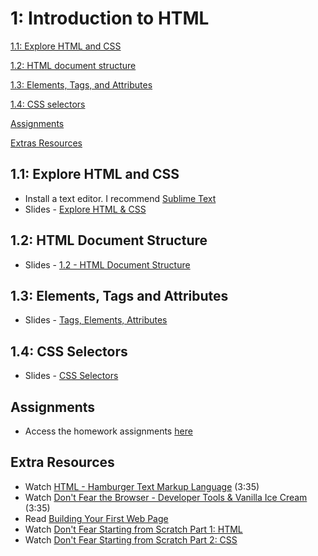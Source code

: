 1: Introduction to HTML
=========================
[1.1: Explore HTML and CSS](#11-explore)

[1.2: HTML document structure](#12-html-document-structure)

[1.3: Elements, Tags, and Attributes](#13-elements)

[1.4: CSS selectors](#14-css-selectors)

[Assignments](#assignments)

[Extras Resources](#resources)


<a id="11-explore">1.1: Explore HTML and CSS</a>
---------------------

+ Install a text editor. I recommend [Sublime Text](http://www.sublimetext.com/)
+ Slides - [Explore HTML & CSS](https://docs.google.com/presentation/d/12raIAgSTqDOOK4ylFU-fW8Z-zQRO_T3BTLyjZbvNaCs/edit?usp=sharing)


<a id="12-html-document-structure">1.2: HTML Document Structure</a>
---------------------

+ Slides -  [1.2 - HTML Document Structure](https://docs.google.com/presentation/d/1asJMdIOdUb_RXO9XOSaIqKlKSTFXaKD2Jlf_JLGadDQ/edit?usp=sharing)


<a id="13-elements">1.3: Elements, Tags and Attributes</a>
---------------------

+ Slides - [Tags, Elements, Attributes](https://docs.google.com/presentation/d/1QmxASeeHCEbBrv23lauk-EJQlwRQh5jGXvYr-UzaPZ4/edit?usp=sharing)


<a id="14-css-selectors">1.4: CSS Selectors</a>
---------------------
+ Slides - [CSS Selectors](https://docs.google.com/presentation/d/1w7uhP2Uvq8xwFUck7RKVBYo_jBUTiOfAoXkQix6pMCM/edit?usp=sharing)

<a id="assignments">Assignments</a>
-----------------------------

+ Access the homework assignments [here](https://github.com/opebukola/ADDACurriculum/blob/master/units/homework.md)


<a id="resources">Extra Resources</a>
-----------------------------

+ Watch [HTML - Hamburger Text Markup Language](http://www.dontfeartheinternet.com/html/html) (3:35)
+ Watch [Don't Fear the Browser - Developer Tools & Vanilla Ice Cream](http://www.dontfeartheinternet.com/html/html) (3:35)
+ Read [Building Your First Web Page](http://learn.shayhowe.com/html-css/building-your-first-web-page/)
+ Watch [Don't Fear Starting from Scratch Part 1: HTML](http://www.dontfeartheinternet.com/html/don%E2%80%99t-fear-starting-from-scratch)
+ Watch [Don't Fear Starting from Scratch Part 2: CSS](http://www.dontfeartheinternet.com/css/don%E2%80%99t-fear-starting-from-scratch-2)




